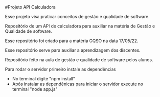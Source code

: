 #Projeto API Calculadora 

Esse projeto visa praticar conceitos de gestão e qualidade de software. 

Repositório de um API de calculadora para auxiliar na matéria de Gestão e Qualidade de software.

Esse repositório foi criado para a matéria GQSO na data 17/05/22. 

Esse repositório serve para auxiliar a aprendizagem dos discentes.

Repositório feito na aula de gestão e qualidade de software pelos alunos.

Para rodar o servidor primeiro instale as dependências
 - No terminal digite "npm install"
 - Após instalar as dependênicas para iniciar o servidor execute no terminal "node app.js"
